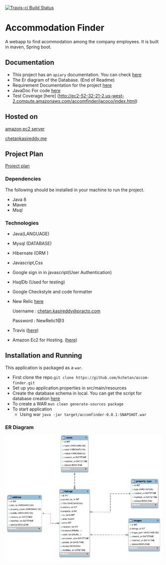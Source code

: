[![Travis-ci Build Status](https://travis-ci.org/kchetan/accom-finder.svg?branch=master)](https://travis-ci.org/kchetan/accom-finder)
# Accommodation Finder
A webapp to find acommodation among the company employees. It is built in maven, Spring boot.

## Documentation

* This project has an `apiary` documentation. You can check [here](http://docs.accommodationfinder.apiary.io)
* The Er diagram of the Database. (End of Readme)
* Requirement Documentation for the project [here](https://drive.google.com/file/d/0BxNLMpY0NND3SXZlZTNldjdGaXc/view?usp=sharing)
* JavaDoc For code [here](http://ec2-52-32-21-2.us-west-2.compute.amazonaws.com/accomfinder/javadoc/index.html)
* Test Coverage [here] (http://ec2-52-32-21-2.us-west-2.compute.amazonaws.com/accomfinder/jacoco/index.html)


## Hosted on

 [amazon ec2 server](http://ec2-52-32-21-2.us-west-2.compute.amazonaws.com/accomfinder)
 
 [chetankasireddy.me](http://chetankasireddy.me/accomfinder/)

## Project Plan

  [Project plan](https://docs.google.com/a/practo.com/spreadsheets/d/1-AENyGqzP8uD_YZSTLBkqmftwDEM1vkPPhKkhF_Bm0I/edit?usp=sharing)
  
### Dependencies
The following should be installed in your machine to run the project.
* Java 8
* Maven
* Msql

### Technologies
* Java(LANGUAGE)
* Mysql (DATABASE)
* Hibernate (ORM )
* Javascript,Css
* Google sign in in javascript(User Authentication)
* HsqlDb (Used for testing)
* Google Checkstyle and code formatter
* New Relic [here](https://rpm.newrelic.com/accounts/1410169/applications/22261596)
	
	Username : chetan.kasireddy@practo.com
	
	Password : NewRelic1@3
	
* Travis ([here](https://travis-ci.org/kchetan/accom-finder))
* Amazon Ec2 for Hosting. ([here](http://ec2-52-32-21-2.us-west-2.compute.amazonaws.com/accomfinder))

## Installation and Running
This application is packaged as a `war`.
* First clone the repo.`git clone https://github.com/kchetan/accom-finder.git`
* Set up you application.properties in src/main/resources
* Create the database schema in local. You can get the script for database creation [here](https://github.com/kchetan/accom-finder/blob/master/documentation_files/script.sql)
*  To create a WAR
	`mvn clean generate-sources package`
* To start application
	- Using war  `java -jar target/accomfinder-0.0.1-SNAPSHOT.war`
	


### ER Diagram
![ER Diagram](https://raw.githubusercontent.com/kchetan/accom-finder/master/documentation_files/accommodation_erdiagram.png)


